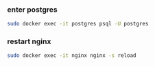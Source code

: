 ### enter postgres
```bash
sudo docker exec -it postgres psql -U postgres
```

### restart nginx
```bash
sudo docker exec -it nginx nginx -s reload
```
